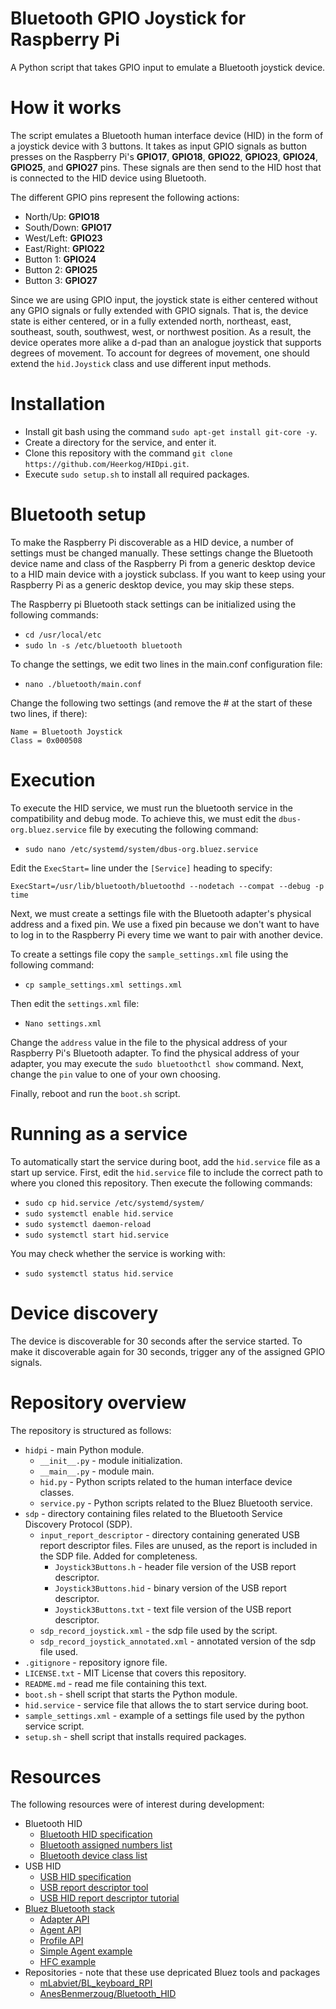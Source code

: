 # Bluetooth GPIO Joystick for Raspberry Pi
A Python script that takes GPIO input to emulate a Bluetooth joystick device.

# How it works
The script emulates a Bluetooth human interface device (HID) in the form of a joystick device with 3 buttons.
It takes as input GPIO signals as button presses on the Raspberry Pi's **GPIO17**, **GPIO18**, **GPIO22**, **GPIO23**, **GPIO24**, **GPIO25**, and **GPIO27** pins.
These signals are then send to the HID host that is connected to the HID device using Bluetooth.

The different GPIO pins represent the following actions:
  * North/Up: **GPIO18**
  * South/Down: **GPIO17**
  * West/Left: **GPIO23**
  * East/Right: **GPIO22**
  * Button 1: **GPIO24**
  * Button 2: **GPIO25**
  * Button 3: **GPIO27**

Since we are using GPIO input, the joystick state is either centered without any GPIO signals or fully extended with GPIO signals.
That is, the device state is either centered, or in a fully extended north, northeast, east, southeast, south, southwest, west, or northwest position.
As a result, the device operates more alike a d-pad than an analogue joystick that supports degrees of movement.
To account for degrees of movement, one should extend the `hid.Joystick` class and use different input methods.

# Installation
  * Install git bash using the command `sudo apt-get install git-core -y`.
  * Create a directory for the service, and enter it.
  * Clone this repository with the command `git clone https://github.com/Heerkog/HIDpi.git`.
  * Execute `sudo setup.sh` to install all required packages.

# Bluetooth setup
To make the Raspberry Pi discoverable as a HID device, a number of settings must be changed manually.
These settings change the Bluetooth device name and class of the Raspberry Pi from a generic desktop device to a HID main device with a joystick subclass.
If you want to keep using your Raspberry Pi as a generic desktop device, you may skip these steps.
 
The Raspberry pi Bluetooth stack settings can be initialized using the following commands: 

  * `cd /usr/local/etc`
  * `sudo ln -s /etc/bluetooth bluetooth` 

To change the settings, we edit two lines in the main.conf configuration file:

  * `nano ./bluetooth/main.conf`
  
Change the following two settings (and remove the # at the start of these two lines, if there):

```
Name = Bluetooth Joystick
Class = 0x000508
```

# Execution
To execute the HID service, we must run the bluetooth service in the compatibility and debug mode.
To achieve this, we must edit the `dbus-org.bluez.service` file by executing the following command:

  * `sudo nano /etc/systemd/system/dbus-org.bluez.service`
  
Edit the `ExecStart=` line under the `[Service]` heading to specify:
```
ExecStart=/usr/lib/bluetooth/bluetoothd --nodetach --compat --debug -p time
```

Next, we must create a settings file with the Bluetooth adapter's physical address and a fixed pin.
We use a fixed pin because we don't want to have to log in to the Raspberry Pi every time we want to pair with another device.

To create a settings file copy the `sample_settings.xml` file using the following command:
  * `cp sample_settings.xml settings.xml`
  
Then edit the `settings.xml` file:
  * `Nano settings.xml`

Change the `address` value in the file to the physical address of your Raspberry Pi's Bluetooth adapter.
To find the physical address of your adapter, you may execute the `sudo bluetoothctl show` command.
Next, change the `pin` value to one of your own choosing.

Finally, reboot and run the `boot.sh` script.

# Running as a service
To automatically start the service during boot, add the `hid.service` file as a start up service. 
First, edit the `hid.service` file to include the correct path to where you cloned this repository.
Then execute the following commands:
  * `sudo cp hid.service /etc/systemd/system/`
  * `sudo systemctl enable hid.service`
  * `sudo systemctl daemon-reload`
  * `sudo systemctl start hid.service`
  
You may check whether the service is working with:
  * `sudo systemctl status hid.service`
  
# Device discovery
The device is discoverable for 30 seconds after the service started.
To make it discoverable again for 30 seconds, trigger any of the assigned GPIO signals.

# Repository overview
The repository is structured as follows:

* `hidpi` - main Python module.
  * `__init__.py` - module initialization. 
  * `__main__.py` - module main.
  * `hid.py` - Python scripts related to the human interface device classes.
  * `service.py` - Python scripts related to the Bluez Bluetooth service.
* `sdp` - directory containing files related to the Bluetooth Service Discovery Protocol (SDP).
  * `input_report_descriptor` - directory containing generated USB report descriptor files. Files are unused, as the report is included in the SDP file. Added for completeness.
    * `Joystick3Buttons.h` - header file version of the USB report descriptor.
    * `Joystick3Buttons.hid` - binary version of the USB report descriptor.
    * `Joystick3Buttons.txt` - text file version of the USB report descriptor.
  * `sdp_record_joystick.xml` - the sdp file used by the script.
  * `sdp_record_joystick_annotated.xml` - annotated version of the sdp file used.
* `.gitignore` - repository ignore file.
* `LICENSE.txt` - MIT License that covers this repository.
* `README.md` - read me file containing this text.
* `boot.sh` - shell script that starts the Python module.
* `hid.service` - service file that allows the to start service during boot.
* `sample_settings.xml` - example of a settings file used by the python service script.
* `setup.sh` - shell script that installs required packages.

# Resources
The following resources were of interest during development:

* Bluetooth HID
  * [Bluetooth HID specification](https://www.bluetooth.org/docman/handlers/DownloadDoc.ashx?doc_id=246761)
  * [Bluetooth assigned numbers list](https://www.bluetooth.com/specifications/assigned-numbers/)
  * [Bluetooth device class list](http://domoticx.com/bluetooth-class-of-device-lijst-cod/)
* USB HID
  * [USB HID specification](https://www.usb.org/document-library/device-class-definition-hid-111)
  * [USB report descriptor tool](https://www.usb.org/document-library/hid-descriptor-tool)
  * [USB HID report descriptor tutorial](https://eleccelerator.com/tutorial-about-usb-hid-report-descriptors/)
* [Bluez Bluetooth stack](https://git.kernel.org/pub/scm/bluetooth/bluez.git)
  * [Adapter API](https://git.kernel.org/pub/scm/bluetooth/bluez.git/tree/doc/adapter-api.txt)
  * [Agent API](https://git.kernel.org/pub/scm/bluetooth/bluez.git/tree/doc/agent-api.txt)
  * [Profile API](https://git.kernel.org/pub/scm/bluetooth/bluez.git/tree/doc/profile-api.txt)
  * [Simple Agent example](https://git.kernel.org/pub/scm/bluetooth/bluez.git/tree/test/simple-agent)
  * [HFC example](https://git.kernel.org/pub/scm/bluetooth/bluez.git/tree/test/test-hfp)
* Repositories - note that these use depricated Bluez tools and packages
  * [mLabviet/BL_keyboard_RPI](https://github.com/mlabviet/BL_keyboard_RPI)
  * [AnesBenmerzoug/Bluetooth_HID](https://github.com/AnesBenmerzoug/Bluetooth_HID)
